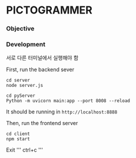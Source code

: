 # PICTOGRAMMER

### Objective


### Development
서로 다른 터미널에서 실행해야 함

First, run the backend sever
```
cd server
node server.js

cd pyServer
Python -m uvicorn main:app --port 8008 --reload
```
It should be running in `http://localhost:8888`


Then, run the frontend server
```
cd client
npm start
```

Exit
'''
ctrl+c
'''

